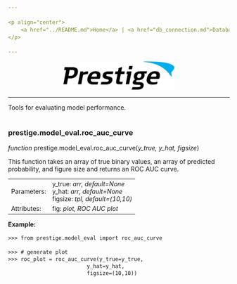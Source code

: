 ```yaml
---

<p align="center">
	<a href="../README.md">Home</a> | <a href="db_connection.md">Database Connection</a> | <a href="preprocessing.md">Preprocessing</a> | <b><a href="model_eval.md">Model Evaluation</a></b> | <a href="general.md">General</a>
</p>

---
```


<p align="center"><img src="../img/prestige_logo.png" alt="Prestige logo" width=50% height=50% /></p>

---

<p>Tools for evaluating model performance.</p>

#

<h3>prestige.model_eval.roc_auc_curve</h3>

<p><i>function</i> prestige.model_eval.roc_auc_curve(<i>y_true, y_hat, figsize</i>)</p>

<p>This function takes an array of true binary values, an array of predicted probability, and figure size and returns an ROC AUC curve.</p>

<table>
	<tr>
		<td>Parameters:</td>
		<td>y_true: <i>arr, default=None</i><BR>
			y_hat: <i>arr, default=None</i><BR>
			figsize: <i>tpl, default=(10,10)</i>
	</tr>
	<tr>
		<td>Attributes:</td>
		<td>fig: <i>plot, ROC AUC plot</i>
</table>

<p><b>Example:</b></p>

```
>>> from prestige.model_eval import roc_auc_curve

>>> # generate plot
>>> roc_plot = roc_auc_curve(y_true=y_true,
	                     y_hat=y_hat,
	                     figsize=(10,10))
```
